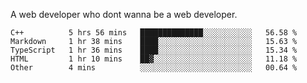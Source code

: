 A web developer who dont wanna be a web developer.

<!--START_SECTION:waka-->

```text
C++          5 hrs 56 mins   ██████████████░░░░░░░░░░░   56.58 %
Markdown     1 hr 38 mins    ████░░░░░░░░░░░░░░░░░░░░░   15.63 %
TypeScript   1 hr 36 mins    ████░░░░░░░░░░░░░░░░░░░░░   15.34 %
HTML         1 hr 10 mins    ██▓░░░░░░░░░░░░░░░░░░░░░░   11.18 %
Other        4 mins          ░░░░░░░░░░░░░░░░░░░░░░░░░   00.64 %
```

<!--END_SECTION:waka-->
